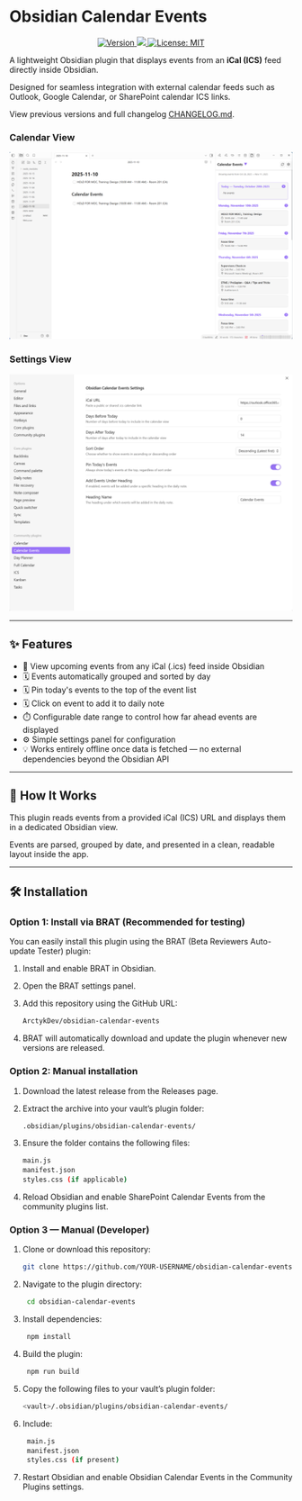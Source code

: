 # Obsidian Calendar Events

<p align="center">
  <a href="https://github.com/ArctykDev/obsidian-calendar-events/releases">
    <img src="https://img.shields.io/github/v/release/ArctykDev/obsidian-calendar-events?color=4caf50&style=for-the-badge" alt="Version">
  </a>
  <a href="https://github.com/ArctykDev/obsidian-calendar-events/actions/workflows/build.yml">
    <img src="https://img.shields.io/github/actions/workflow/status/ArctykDev/obsidian-calendar-events/release.yml?label=Build&style=for-the-badge">
  </a>
  <a href="https://github.com/ArctykDev/obsidian-calendar-events/blob/main/LICENSE">
    <img src="https://img.shields.io/github/license/ArctykDev/obsidian-calendar-events?style=for-the-badge" alt="License: MIT">
  </a>
</p>


A lightweight Obsidian plugin that displays events from an **iCal (ICS)** feed directly inside Obsidian.  

Designed for seamless integration with external calendar feeds such as Outlook, Google Calendar, or SharePoint calendar ICS links.

View previous versions and full changelog [CHANGELOG.md](CHANGELOG.md).

### Calendar View

![Calendar View Example](src/assets/obsidian-calendar-events.png)

### Settings View

![Calendar View Example](src/assets/obsidian-calendar-events-settings.png)



---

## ✨ Features

- 📅 View upcoming events from any iCal (.ics) feed inside Obsidian  
- 🗓️ Events automatically grouped and sorted by day
- 🗓️ Pin today's events to the top of the event list
- 🗓️ Click on event to add it to daily note  
- ⏱️ Configurable date range to control how far ahead events are displayed  
- ⚙️ Simple settings panel for configuration  
- 💡 Works entirely offline once data is fetched — no external dependencies beyond the Obsidian API

---

## 🧩 How It Works

This plugin reads events from a provided iCal (ICS) URL and displays them in a dedicated Obsidian view. 

Events are parsed, grouped by date, and presented in a clean, readable layout inside the app.

---


## 🛠 Installation

### Option 1: Install via BRAT (Recommended for testing)

You can easily install this plugin using the BRAT (Beta Reviewers Auto-update Tester)
 plugin:

1. Install and enable BRAT in Obsidian.
2. Open the BRAT settings panel.
3. Add this repository using the GitHub URL:

   ```bash
   ArctykDev/obsidian-calendar-events
   ```
4. BRAT will automatically download and update the plugin whenever new versions are released.

### Option 2: Manual installation

1. Download the latest release from the Releases page.
2. Extract the archive into your vault’s plugin folder:

   ```bash
   .obsidian/plugins/obsidian-calendar-events/
   ```
3. Ensure the folder contains the following files:

   ```bash
   main.js
   manifest.json
   styles.css (if applicable)
   ```
4. Reload Obsidian and enable SharePoint Calendar Events from the community plugins list.

### Option 3 — Manual (Developer)

1. Clone or download this repository:
   ```bash
   git clone https://github.com/YOUR-USERNAME/obsidian-calendar-events.git
   ```
2. Navigate to the plugin directory:

   ```bash
    cd obsidian-calendar-events
   ```
3. Install dependencies:

   ```bash
    npm install
   ```
4. Build the plugin:

   ```bash
    npm run build
   ```
5. Copy the following files to your vault’s plugin folder:

   ```bash
   <vault>/.obsidian/plugins/obsidian-calendar-events/
   ```
6. Include:

   ```bash
    main.js
    manifest.json
    styles.css (if present)
    ```
7. Restart Obsidian and enable Obsidian Calendar Events in the Community Plugins settings.

